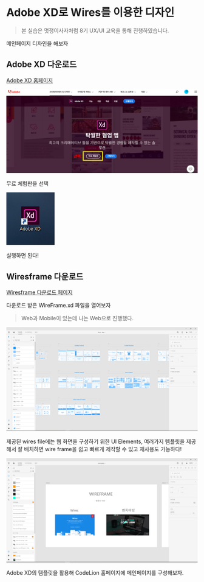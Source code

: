 # Adobe XD로 Wires를 이용한 디자인

> 본 실습은 멋쟁이사자처럼 8기 UX/UI 교육을 통해 진행하였습니다.

메인페이지 디자인을 해보자

## Adobe XD 다운로드   

[Adobe XD 홈페이지](https://www.adobe.com/kr/products/xd.html)  
  
![img](../.vuepress/public/images/img-uxui/UX&UI(4).png)  

무료 체험판을 선택


![img](../.vuepress/public/images/img-uxui/UX&UI(5).png)   

실행하면 된다!

## Wiresframe 다운로드

[Wiresframe 다운로드 페이지](https://www.behance.net/gallery/55462459/Wires-free-wireframe-kits-for-Adobe-XD)  

다운로드 받은 WireFrame.xd 파일을 열어보자   

> Web과 Mobile이 있는데 나는 Web으로 진행했다.
 
 
![img](../.vuepress/public/images/img-uxui/UX&UI(6).png)   

제공된 wires file에는 웹 화면을 구성하기 위한 UI Elements, 여러가지 템플릿을 제공해서 
잘 배치하면 wire frame을 쉽고 빠르게 제작할 수 있고 재사용도 가능하다!


 
![img](../.vuepress/public/images/img-uxui/UX&UI(7).png)    


Adobe XD의 템플릿을 활용해 CodeLion 홈페이지에 메인페이지를 구성해보자.
